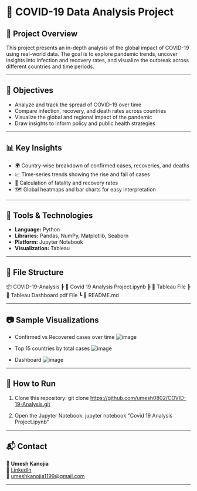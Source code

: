 # 🦠 COVID-19 Data Analysis Project

## 📌 Project Overview

This project presents an in-depth analysis of the global impact of COVID-19 using real-world data. The goal is to explore pandemic trends, uncover insights into infection and recovery rates, and visualize the outbreak across different countries and time periods.


---

## 🎯 Objectives

- Analyze and track the spread of COVID-19 over time
- Compare infection, recovery, and death rates across countries
- Visualize the global and regional impact of the pandemic
- Draw insights to inform policy and public health strategies


---

## 📊 Key Insights

- 🌍 Country-wise breakdown of confirmed cases, recoveries, and deaths
- 📈 Time-series trends showing the rise and fall of cases
- 🧮 Calculation of fatality and recovery rates
- 🗺️ Global heatmaps and bar charts for easy interpretation


---

## 🧰 Tools & Technologies

- **Language:** Python  
- **Libraries:** Pandas, NumPy, Matplotlib, Seaborn  
- **Platform:** Jupyter Notebook  
- **Visualization:** Tableau


---

## 📁 File Structure

📦 COVID-19-Analysis
┣ 📄 Covid 19 Analysis Project.ipynb
┣ 📄 Tableau File
┣ 📄 Tableau Dashboard pdf File
┗ 📄 README.md


---

## 📷 Sample Visualizations

- Confirmed vs Recovered cases over time  ![image](https://github.com/user-attachments/assets/75cf4630-307e-42d0-b38e-8bd788a017ba)

- Top 15 countries by total cases  ![image](https://github.com/user-attachments/assets/f8b88e1e-8775-4a08-904f-e0cabc069ab3)

- Dashboard ![image](https://github.com/user-attachments/assets/7a4516c5-49d6-4d5f-80dd-9730a026aa6b)


---

## 🚀 How to Run

1. Clone this repository:
git clone https://github.com/umesh0802/COVID-19-Analysis.git

2. Open the Jupyter Notebook:
jupyter notebook "Covid 19 Analysis Project.ipynb"


---

## 📬 Contact

👤 **Umesh Kanojia**  
🔗 [LinkedIn](https://www.linkedin.com/in/umesh-lalman-kanojia/)  
📧 umeshkanojia1199@gmail.com


---
